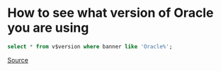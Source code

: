 # How to see what version of Oracle you are using

```sql
select * from v$version where banner like 'Oracle%';
```

[Source](http://www.mydigitallife.info/check-oracle-version/)

